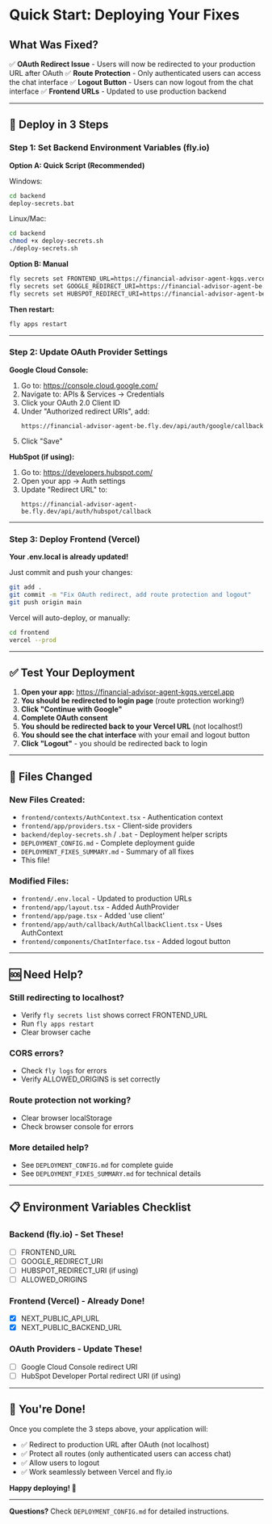 # Quick Start: Deploying Your Fixes

## What Was Fixed?

✅ **OAuth Redirect Issue** - Users will now be redirected to your production URL after OAuth
✅ **Route Protection** - Only authenticated users can access the chat interface
✅ **Logout Button** - Users can now logout from the chat interface
✅ **Frontend URLs** - Updated to use production backend

---

## 🚀 Deploy in 3 Steps

### Step 1: Set Backend Environment Variables (fly.io)

**Option A: Quick Script (Recommended)**

Windows:
```cmd
cd backend
deploy-secrets.bat
```

Linux/Mac:
```bash
cd backend
chmod +x deploy-secrets.sh
./deploy-secrets.sh
```

**Option B: Manual**
```bash
fly secrets set FRONTEND_URL=https://financial-advisor-agent-kgqs.vercel.app
fly secrets set GOOGLE_REDIRECT_URI=https://financial-advisor-agent-be.fly.dev/api/auth/google/callback
fly secrets set HUBSPOT_REDIRECT_URI=https://financial-advisor-agent-be.fly.dev/api/auth/hubspot/callback
```

**Then restart:**
```bash
fly apps restart
```

---

### Step 2: Update OAuth Provider Settings

**Google Cloud Console:**
1. Go to: https://console.cloud.google.com/
2. Navigate to: APIs & Services → Credentials
3. Click your OAuth 2.0 Client ID
4. Under "Authorized redirect URIs", add:
   ```
   https://financial-advisor-agent-be.fly.dev/api/auth/google/callback
   ```
5. Click "Save"

**HubSpot (if using):**
1. Go to: https://developers.hubspot.com/
2. Open your app → Auth settings
3. Update "Redirect URL" to:
   ```
   https://financial-advisor-agent-be.fly.dev/api/auth/hubspot/callback
   ```

---

### Step 3: Deploy Frontend (Vercel)

**Your .env.local is already updated!**

Just commit and push your changes:
```bash
git add .
git commit -m "Fix OAuth redirect, add route protection and logout"
git push origin main
```

Vercel will auto-deploy, or manually:
```bash
cd frontend
vercel --prod
```

---

## ✅ Test Your Deployment

1. **Open your app:** https://financial-advisor-agent-kgqs.vercel.app
2. **You should be redirected to login page** (route protection working!)
3. **Click "Continue with Google"**
4. **Complete OAuth consent**
5. **You should be redirected back to your Vercel URL** (not localhost!)
6. **You should see the chat interface** with your email and logout button
7. **Click "Logout"** - you should be redirected back to login

---

## 📁 Files Changed

### New Files Created:
- `frontend/contexts/AuthContext.tsx` - Authentication context
- `frontend/app/providers.tsx` - Client-side providers
- `backend/deploy-secrets.sh` / `.bat` - Deployment helper scripts
- `DEPLOYMENT_CONFIG.md` - Complete deployment guide
- `DEPLOYMENT_FIXES_SUMMARY.md` - Summary of all fixes
- This file!

### Modified Files:
- `frontend/.env.local` - Updated to production URLs
- `frontend/app/layout.tsx` - Added AuthProvider
- `frontend/app/page.tsx` - Added 'use client'
- `frontend/app/auth/callback/AuthCallbackClient.tsx` - Uses AuthContext
- `frontend/components/ChatInterface.tsx` - Added logout button

---

## 🆘 Need Help?

### Still redirecting to localhost?
- Verify `fly secrets list` shows correct FRONTEND_URL
- Run `fly apps restart`
- Clear browser cache

### CORS errors?
- Check `fly logs` for errors
- Verify ALLOWED_ORIGINS is set correctly

### Route protection not working?
- Clear browser localStorage
- Check browser console for errors

### More detailed help?
- See `DEPLOYMENT_CONFIG.md` for complete guide
- See `DEPLOYMENT_FIXES_SUMMARY.md` for technical details

---

## 📋 Environment Variables Checklist

### Backend (fly.io) - Set These!
- [ ] FRONTEND_URL
- [ ] GOOGLE_REDIRECT_URI
- [ ] HUBSPOT_REDIRECT_URI (if using)
- [ ] ALLOWED_ORIGINS

### Frontend (Vercel) - Already Done!
- [x] NEXT_PUBLIC_API_URL
- [x] NEXT_PUBLIC_BACKEND_URL

### OAuth Providers - Update These!
- [ ] Google Cloud Console redirect URI
- [ ] HubSpot Developer Portal redirect URI (if using)

---

## 🎉 You're Done!

Once you complete the 3 steps above, your application will:
- ✅ Redirect to production URL after OAuth (not localhost)
- ✅ Protect all routes (only authenticated users can access chat)
- ✅ Allow users to logout
- ✅ Work seamlessly between Vercel and fly.io

**Happy deploying! 🚀**

---

**Questions?** Check `DEPLOYMENT_CONFIG.md` for detailed instructions.
